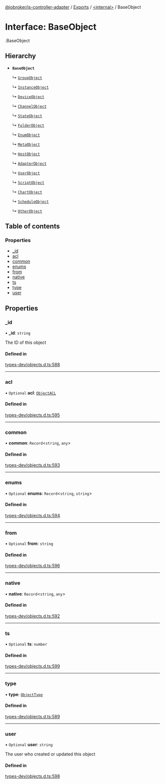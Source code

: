 [@iobroker/js-controller-adapter](../README.md) / [Exports](../modules.md) / [<internal\>](../modules/internal_.md) / BaseObject

# Interface: BaseObject

[<internal>](../modules/internal_.md).BaseObject

## Hierarchy

- **`BaseObject`**

  ↳ [`GroupObject`](internal_.GroupObject.md)

  ↳ [`InstanceObject`](internal_.InstanceObject.md)

  ↳ [`DeviceObject`](internal_.DeviceObject.md)

  ↳ [`ChannelObject`](internal_.ChannelObject.md)

  ↳ [`StateObject`](internal_.StateObject.md)

  ↳ [`FolderObject`](internal_.FolderObject.md)

  ↳ [`EnumObject`](internal_.EnumObject.md)

  ↳ [`MetaObject`](internal_.MetaObject.md)

  ↳ [`HostObject`](internal_.HostObject.md)

  ↳ [`AdapterObject`](internal_.AdapterObject.md)

  ↳ [`UserObject`](internal_.UserObject.md)

  ↳ [`ScriptObject`](internal_.ScriptObject.md)

  ↳ [`ChartObject`](internal_.ChartObject.md)

  ↳ [`ScheduleObject`](internal_.ScheduleObject.md)

  ↳ [`OtherObject`](internal_.OtherObject.md)

## Table of contents

### Properties

- [\_id](internal_.BaseObject.md#_id)
- [acl](internal_.BaseObject.md#acl)
- [common](internal_.BaseObject.md#common)
- [enums](internal_.BaseObject.md#enums)
- [from](internal_.BaseObject.md#from)
- [native](internal_.BaseObject.md#native)
- [ts](internal_.BaseObject.md#ts)
- [type](internal_.BaseObject.md#type)
- [user](internal_.BaseObject.md#user)

## Properties

### \_id

• **\_id**: `string`

The ID of this object

#### Defined in

[types-dev/objects.d.ts:588](https://github.com/ioBroker/ioBroker.js-controller/blob/0f3945b9/packages/types-dev/objects.d.ts#L588)

___

### acl

• `Optional` **acl**: [`ObjectACL`](internal_.ObjectACL.md)

#### Defined in

[types-dev/objects.d.ts:595](https://github.com/ioBroker/ioBroker.js-controller/blob/0f3945b9/packages/types-dev/objects.d.ts#L595)

___

### common

• **common**: `Record`<`string`, `any`\>

#### Defined in

[types-dev/objects.d.ts:593](https://github.com/ioBroker/ioBroker.js-controller/blob/0f3945b9/packages/types-dev/objects.d.ts#L593)

___

### enums

• `Optional` **enums**: `Record`<`string`, `string`\>

#### Defined in

[types-dev/objects.d.ts:594](https://github.com/ioBroker/ioBroker.js-controller/blob/0f3945b9/packages/types-dev/objects.d.ts#L594)

___

### from

• `Optional` **from**: `string`

#### Defined in

[types-dev/objects.d.ts:596](https://github.com/ioBroker/ioBroker.js-controller/blob/0f3945b9/packages/types-dev/objects.d.ts#L596)

___

### native

• **native**: `Record`<`string`, `any`\>

#### Defined in

[types-dev/objects.d.ts:592](https://github.com/ioBroker/ioBroker.js-controller/blob/0f3945b9/packages/types-dev/objects.d.ts#L592)

___

### ts

• `Optional` **ts**: `number`

#### Defined in

[types-dev/objects.d.ts:599](https://github.com/ioBroker/ioBroker.js-controller/blob/0f3945b9/packages/types-dev/objects.d.ts#L599)

___

### type

• **type**: [`ObjectType`](../modules/internal_.md#objecttype)

#### Defined in

[types-dev/objects.d.ts:589](https://github.com/ioBroker/ioBroker.js-controller/blob/0f3945b9/packages/types-dev/objects.d.ts#L589)

___

### user

• `Optional` **user**: `string`

The user who created or updated this object

#### Defined in

[types-dev/objects.d.ts:598](https://github.com/ioBroker/ioBroker.js-controller/blob/0f3945b9/packages/types-dev/objects.d.ts#L598)

